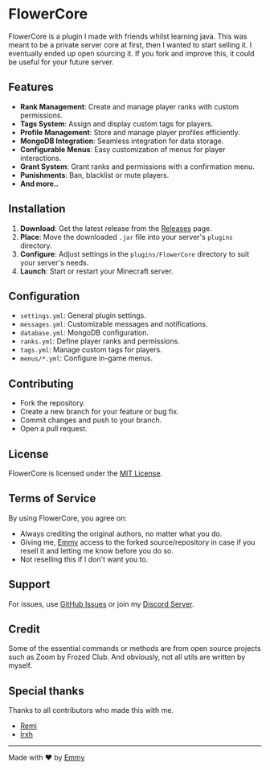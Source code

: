 # FlowerCore

FlowerCore is a plugin I made with friends whilst learning java. This was meant to be a private server core at first, then I wanted to start selling it. I eventually ended up open sourcing it. If you fork and improve this, it could be useful for your future server.

## Features

- **Rank Management**: Create and manage player ranks with custom permissions.
- **Tags System**: Assign and display custom tags for players.
- **Profile Management**: Store and manage player profiles efficiently.
- **MongoDB Integration**: Seamless integration for data storage.
- **Configurable Menus**: Easy customization of menus for player interactions.
- **Grant System**: Grant ranks and permissions with a confirmation menu.
- **Punishments**: Ban, blacklist or mute players.
- **And more..**

## Installation

1. **Download**: Get the latest release from the [Releases](https://github.com/Emmiesa/FlowerCore-Recode/releases) page.
2. **Place**: Move the downloaded `.jar` file into your server's `plugins` directory.
3. **Configure**: Adjust settings in the `plugins/FlowerCore` directory to suit your server's needs.
4. **Launch**: Start or restart your Minecraft server.

## Configuration

- `settings.yml`: General plugin settings.
- `messages.yml`: Customizable messages and notifications.
- `database.yml`: MongoDB configuration.
- `ranks.yml`: Define player ranks and permissions.
- `tags.yml`: Manage custom tags for players.
- `menus/*.yml`: Configure in-game menus.

## Contributing

- Fork the repository.
- Create a new branch for your feature or bug fix.
- Commit changes and push to your branch.
- Open a pull request.

## License

FlowerCore is licensed under the [MIT License](LICENSE).

## Terms of Service

By using FlowerCore, you agree on:
- Always crediting the original authors, no matter what you do.
- Giving me, [Emmy](https://github.com/Emmiesa) access to the forked source/repository in case if you resell it and letting me know before you do so.
- Not reselling this if I don't want you to.

## Support

For issues, use [GitHub Issues](https://github.com/Emmiesa/FlowerCore-Recode/issues) or join my [Discord Server](https://dsc.gg/dulcy).

## Credit

Some of the essential commands or methods are from open source projects such as Zoom by Frozed Club.
And obviously, not all utils are written by myself. 

## Special thanks

Thanks to all contributors who made this with me.
- [Remi](https://github.com/Devuxious)
- [lrxh](https://github.com/Devlrxxh)

---

Made with ❤️ by [Emmy](https://github.com/Emmiesa)
